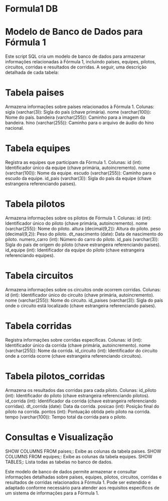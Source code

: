 # Formula1 DB

# Modelo de Banco de Dados para Fórmula 1
Este script SQL cria um modelo de banco de dados para armazenar informações relacionadas à Fórmula 1, incluindo países, equipes, pilotos, circuitos, corridas e resultados de corridas. A seguir, uma descrição detalhada de cada tabela:

# Tabela paises
Armazena informações sobre países relacionados à Fórmula 1.
Colunas:
sigla (varchar(3)): Sigla do país (chave primária).
nome (varchar(100)): Nome do país.
bandeira (varchar(255)): Caminho para a imagem da bandeira.
hino (varchar(255)): Caminho para o arquivo de áudio do hino nacional.

# Tabela equipes
Registra as equipes que participam da Fórmula 1.
Colunas:
id (int): Identificador único da equipe (chave primária, autoincremento).
nome (varchar(100)): Nome da equipe.
escudo (varchar(255)): Caminho para o escudo da equipe.
id_pais (varchar(3)): Sigla do país da equipe (chave estrangeira referenciando paises).

# Tabela pilotos
Armazena informações sobre os pilotos de Fórmula 1.
Colunas:
id (int): Identificador único do piloto (chave primária, autoincremento).
nome (varchar(255)): Nome do piloto.
altura (decimal(9,2)): Altura do piloto.
peso (decimal(9,2)): Peso do piloto.
dt_nascimento (date): Data de nascimento do piloto.
numero_carro (int): Número do carro do piloto.
id_pais (varchar(3)): Sigla do país de origem do piloto (chave estrangeira referenciando paises).
id_equipe (int): Identificador da equipe do piloto (chave estrangeira referenciando equipes).

# Tabela circuitos
Armazena informações sobre os circuitos onde ocorrem corridas.
Colunas:
id (int): Identificador único do circuito (chave primária, autoincremento).
nome (varchar(255)): Nome do circuito.
id_paises (varchar(3)): Sigla do país onde o circuito está localizado (chave estrangeira referenciando paises).

# Tabela corridas
Registra informações sobre corridas específicas.
Colunas:
id (int): Identificador único da corrida (chave primária, autoincremento).
nome (varchar(255)): Nome da corrida.
id_circuito (int): Identificador do circuito onde a corrida ocorre (chave estrangeira referenciando circuitos).

# Tabela pilotos_corridas
Armazena os resultados das corridas para cada piloto.
Colunas:
id_piloto (int): Identificador do piloto (chave estrangeira referenciando pilotos).
id_corrida (int): Identificador da corrida (chave estrangeira referenciando corridas).
dt_corrida (date): Data da corrida.
posicao (int): Posição final do piloto na corrida.
pontos (int): Pontuação obtida pelo piloto na corrida.
tempo (varchar(100)): Tempo total da corrida para o piloto.

# Consultas e Visualização
SHOW COLUMNS FROM paises;: Exibe as colunas da tabela paises.
SHOW COLUMNS FROM equipes;: Exibe as colunas da tabela equipes.
SHOW TABLES;: Lista todas as tabelas no banco de dados.

Este modelo de banco de dados permite armazenar e consultar informações detalhadas sobre países, equipes, pilotos, circuitos, corridas e resultados de corridas relacionados à Fórmula 1. Pode ser estendido e adaptado conforme necessário para atender aos requisitos específicos de um sistema de informações para a Fórmula 1.
